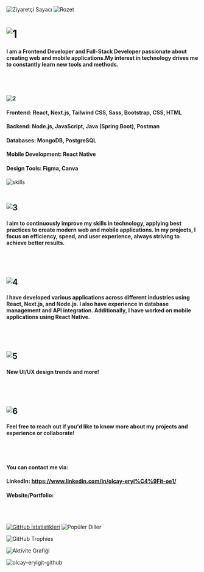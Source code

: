 ![Ziyaretçi Sayacı](https://komarev.com/ghpvc/?username=olcayeryigit&color=red) ![Rozet](https://img.shields.io/badge/Yazılım-JavaScript-blue)

# ![1](https://github.com/user-attachments/assets/b8866c72-e6fb-43f6-aed6-2fa27db7a93e)  

 
#### I am a Frontend Developer and Full-Stack Developer passionate about creating web and mobile applications.My interest in technology drives me to constantly learn new tools and methods.

<br></br>

#### ![2](https://github.com/user-attachments/assets/bf8a29f4-777f-4d86-90c3-023258b1ef24)
#### Frontend: React, Next.js, Tailwind CSS, Sass, Bootstrap, CSS, HTML
#### Backend: Node.js, JavaScript, Java (Spring Boot), Postman
#### Databases: MongoDB, PostgreSQL
#### Mobile Development: React Native
#### Design Tools: Figma, Canva 


![skills](https://github.com/user-attachments/assets/1b51f8d7-6edf-40e2-a3cf-bcfb947520ff)
<br></br>

## ![3](https://github.com/user-attachments/assets/b88fa607-4e10-47f9-9efe-b6a7e6d10120)
#### I aim to continuously improve my skills in technology, applying best practices to create modern web and mobile applications. In my projects, I focus on efficiency, speed, and user experience, always striving to achieve better results. 
<br></br>

## ![4](https://github.com/user-attachments/assets/c60b2a61-d881-4068-90b1-50001733ca05)

#### I have developed various applications across different industries using React, Next.js, and Node.js. I also have experience in database management and API integration. Additionally, I have worked on mobile applications using React Native. 
<br></br>

## ![5](https://github.com/user-attachments/assets/7e77592b-1c15-41af-8911-a718e89080db)

#### New UI/UX design trends and more! 
<br></br>

## ![6](https://github.com/user-attachments/assets/5430bb4d-6549-4fcf-b57e-5b0356477599)

#### Feel free to reach out if you'd like to know more about my projects and experience or collaborate! 
<br></br>
#### You can contact me via:
#### LinkedIn: https://www.linkedin.com/in/olcay-eryi%C4%9Fit-oe1/
#### Website/Portfolio: 

<br></br>

 [![GitHub İstatistikleri](https://github-readme-stats.vercel.app/api?username=olcayeryigit&show_icons=true&count_private=true&border_radius=30&theme=default&card_width=300)](https://github-readme-stats.vercel.app/api?username=olcayeryigit) ![Popüler Diller](https://github-readme-stats.vercel.app/api/top-langs/?username=olcayeryigit&layout=compact&theme=default&card_width=300&border_radius=30)


![GitHub Trophies](https://github-profile-trophy.vercel.app/?username=olcayeryigit&theme=default)

![Aktivite Grafiği](https://github-readme-activity-graph.vercel.app/graph?username=olcayeryigit&theme=gruvbox)

![olcay-eryigit-github](https://github.com/user-attachments/assets/8fae4b6f-b265-44dc-b43d-953c1f8ebb9a) 






